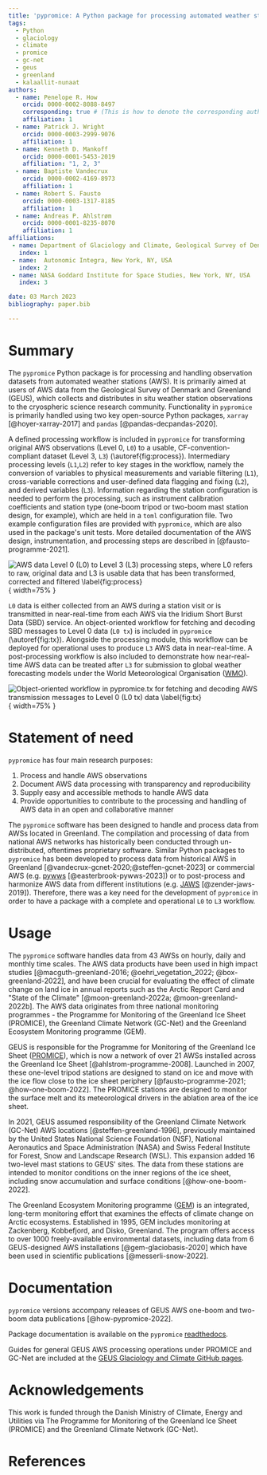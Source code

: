 ```yaml
---
title: 'pypromice: A Python package for processing automated weather station data'
tags:
  - Python
  - glaciology
  - climate
  - promice
  - gc-net
  - geus
  - greenland
  - kalaallit-nunaat
authors:
  - name: Penelope R. How
    orcid: 0000-0002-8088-8497
    corresponding: true # (This is how to denote the corresponding author)
    affiliation: 1
  - name: Patrick J. Wright
    orcid: 0000-0003-2999-9076
    affiliation: 1
  - name: Kenneth D. Mankoff
    orcid: 0000-0001-5453-2019
    affiliation: "1, 2, 3"
  - name: Baptiste Vandecrux
    orcid: 0000-0002-4169-8973
    affiliation: 1
  - name: Robert S. Fausto
    orcid: 0000-0003-1317-8185
    affiliation: 1
  - name: Andreas P. Ahlstrøm
    orcid: 0000-0001-8235-8070
    affiliation: 1
affiliations:
 - name: Department of Glaciology and Climate, Geological Survey of Denmark and Greenland (GEUS), Copenhagen, Denmark
   index: 1
 - name:  Autonomic Integra, New York, NY, USA
   index: 2
 - name: NASA Goddard Institute for Space Studies, New York, NY, USA
   index: 3

date: 03 March 2023
bibliography: paper.bib

---
```


# Summary

The `pypromice` Python package is for processing and handling observation datasets from automated weather stations (AWS). It is primarily aimed at users of AWS data from the Geological Survey of Denmark and Greenland (GEUS), which collects and distributes in situ weather station observations to the cryospheric science research community. Functionality in `pypromice` is primarily handled using two key open-source Python packages, `xarray` [@hoyer-xarray-2017] and `pandas` [@pandas-decpandas-2020].

A defined processing workflow is included in `pypromice` for transforming original AWS observations (Level 0, `L0`) to a usable, CF-convention-compliant dataset (Level 3, `L3`) (\autoref{fig:process}). Intermediary processing levels (`L1`,`L2`) refer to key stages in the workflow, namely the conversion of variables to physical measurements and variable filtering (`L1`), cross-variable corrections and user-defined data flagging and fixing (`L2`), and derived variables (`L3`). Information regarding the station configuration is needed to perform the processing, such as instrument calibration coefficients and station type (one-boom tripod or two-boom mast station design, for example), which are held in a `toml` configuration file. Two example configuration files are provided with `pypromice`, which are also used in the package's unit tests. More detailed documentation of the AWS design, instrumentation, and processing steps are described in [@fausto-programme-2021].

![AWS data Level 0 (`L0`) to Level 3 (`L3`) processing steps, where `L0` refers to raw, original data and `L3` is usable data that has been transformed, corrected and filtered \label{fig:process}](https://raw.githubusercontent.com/GEUS-Glaciology-and-Climate/geus-glaciology-and-climate.github.io/master/assets/images/pypromice_process_design.png){ width=75% }

`L0` data is either collected from an AWS during a station visit or is transmitted in near-real-time from each AWS via the Iridium Short Burst Data (SBD) service. An object-oriented workflow for fetching and decoding SBD messages to Level 0 data (`L0 tx`) is included in `pypromice` (\autoref{fig:tx}). Alongside the processing module, this workflow can be deployed for operational uses to produce `L3` AWS data in near-real-time. A post-processing workflow is also included to demonstrate how near-real-time AWS data can be treated after `L3` for submission to global weather forecasting models under the World Meteorological Organisation ([WMO](https://public.wmo.int)).

![Object-oriented workflow in `pypromice.tx` for fetching and decoding AWS transmission messages to Level 0 (`L0 tx`) data \label{fig:tx}](https://raw.githubusercontent.com/GEUS-Glaciology-and-Climate/geus-glaciology-and-climate.github.io/master/assets/images/pypromice_tx_design.png){ width=75% }


# Statement of need

`pypromice` has four main research purposes:

1. Process and handle AWS observations  
2. Document AWS data processing with transparency and reproducibility
3. Supply easy and accessible methods to handle AWS data
4. Provide opportunities to contribute to the processing and handling of AWS data in an open and collaborative manner

The `pypromice` software has been designed to handle and process data from AWSs located in Greenland. The compilation and processing of data from national AWS networks has historically been conducted through un-distributed, oftentimes proprietary software. Similar Python packages to `pypromice` has been developed to process data from historical AWS in Greenland [@vandecrux-gcnet-2020;@steffen-gcnet-2023] or commercial AWS (e.g. [pywws](https://pypi.org/project/pywws/) [@easterbrook-pywws-2023]) or to post-process and harmonize AWS data from different institutions (e.g. [JAWS](https://github.com/jaws/jaws) [@zender-jaws-2019]). Therefore, there was a key need for the development of `pypromice` in order to have a package with a complete and operational `L0` to `L3` workflow.


# Usage

The `pypromice` software handles data from 43 AWSs on hourly, daily and monthly time scales. The AWS data products have been used in high impact studies [@macguth-greenland-2016; @oehri_vegetation_2022; @box-greenland-2022], and have been crucial for evaluating the effect of climate change on land ice in annual reports such as the Arctic Report Card and "State of the Climate" [@moon-greenland-2022a; @moon-greenland-2022b]. The AWS data originates from three national monitoring programmes - the Programme for Monitoring of the Greenland Ice Sheet (PROMICE), the Greenland Climate Network (GC-Net) and the Greenland Ecosystem Monitoring programme (GEM). 

GEUS is responsible for the Programme for Monitoring of the Greenland Ice Sheet ([PROMICE](https://promice.org)), which is now a network of over 21 AWSs installed across the Greenland Ice Sheet [@ahlstrom-programme-2008]. Launched in 2007, these one-level tripod stations are designed to stand on ice and move with the ice flow close to the ice sheet periphery [@fausto-programme-2021; @how-one-boom-2022]. The PROMICE stations are designed to monitor the surface melt and its meteorological drivers in the ablation area of the ice sheet.

In 2021, GEUS assumed responsibility of the Greenland Climate Network (GC-Net) AWS locations [@steffen-greenland-1996], previously maintained by the United States National Science Foundation (NSF), National Aeronautics and Space Administration (NASA) and Swiss Federal Institute for Forest, Snow and Landscape Research (WSL). This expansion added 16 two-level mast stations to GEUS' sites. The data from these stations are intended to monitor conditions on the inner regions of the ice sheet, including snow accumulation and surface conditions [@how-one-boom-2022].

The Greenland Ecosystem Monitoring programme ([GEM](https://g-e-m.dk)) is an integrated, long-term monitoring effort that examines the effects of climate change on Arctic ecosystems. Established in 1995, GEM includes monitoring at Zackenberg, Kobbefjord, and Disko, Greenland. The program offers access to over 1000 freely-available environmental datasets, including data from 6 GEUS-designed AWS installations [@gem-glaciobasis-2020] which have been used in scientific publications [@messerli-snow-2022].

 
# Documentation

`pypromice` versions accompany releases of GEUS AWS one-boom and two-boom data publications [@how-pypromice-2022].

Package documentation is available on the `pypromice` [readthedocs](https://pypromice.readthedocs.io/en/latest/). 

Guides for general GEUS AWS processing operations under PROMICE and GC-Net are included at the [GEUS Glaciology and Climate GitHub pages](https://geus-glaciology-and-climate.github.io/).


# Acknowledgements

This work is funded through the Danish Ministry of Climate, Energy and Utilities via The Programme for Monitoring of the Greenland Ice Sheet (PROMICE) and the Greenland Climate Network (GC-Net). 


# References

